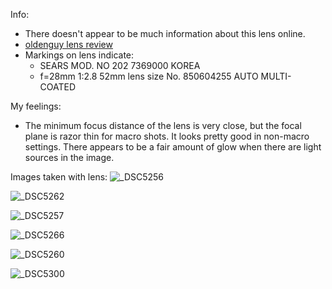 Info:
* There doesn't appear to be much information about this lens online.
* [oldenguy lens review](https://youtu.be/5d4mDdwZa6Y?si=frYGk2bu3NpSfFxJ)
* Markings on lens indicate:
    - SEARS MOD. NO 202 7369000 KOREA
    - f=28mm    1:2.8   52mm lens size  No. 850604255   AUTO    MULTI-COATED

My feelings:
* The minimum focus distance of the lens is very close, but the focal plane is razor thin for macro shots. It looks pretty good in non-macro settings. There appears to be a fair amount of glow when there are light sources in the image.

Images taken with lens:
![_DSC5256](https://github.com/user-attachments/assets/2bfd430c-17be-48b7-95ec-9dbcc18d5481)

![_DSC5262](https://github.com/user-attachments/assets/74763be8-17dc-4e0d-af26-f8ad8d0fdc4f)

![_DSC5257](https://github.com/user-attachments/assets/73c9dc30-98a2-4901-9959-1d601b7296e2)

![_DSC5266](https://github.com/user-attachments/assets/9fa69c76-1d7b-47ac-9885-f5c6c660ca49)

![_DSC5260](https://github.com/user-attachments/assets/79e7f326-0515-4f7a-affe-43c1e161e551)

![_DSC5300](https://github.com/user-attachments/assets/45b7eed9-1f94-413b-8c2e-77536b2733fe)
